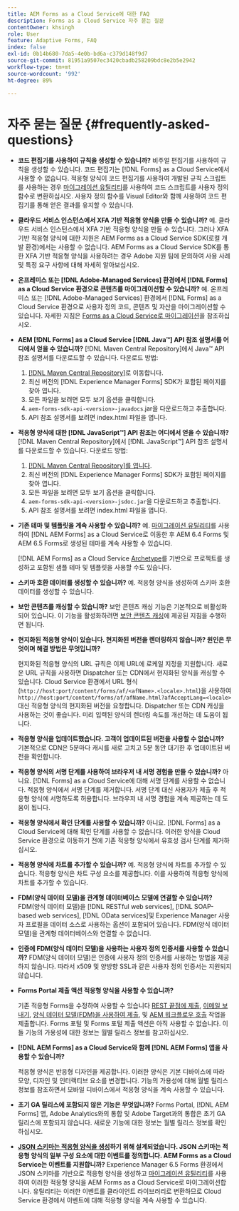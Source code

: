 ```yaml
---
title: AEM Forms as a Cloud Service에 대한 FAQ
description: Forms as a Cloud Service 자주 묻는 질문
contentOwner: khsingh
role: User
feature: Adaptive Forms, FAQ
index: false
exl-id: 0b14b680-7da5-4e0b-bd6a-c379d148f9d7
source-git-commit: 81951a9507ec3420cbadb258209bdc8e2b5e2942
workflow-type: tm+mt
source-wordcount: '992'
ht-degree: 89%

---
```


# 자주 묻는 질문 {#frequently-asked-questions}

* **코드 편집기를 사용하여 규칙을 생성할 수 있습니까?**
비주얼 편집기를 사용하여 규칙을 생성할 수 있습니다. 코드 편집기는 [!DNL Forms] as a Cloud Service에서 사용할 수 없습니다. 적응형 양식이 코드 편집기를 사용하여 개발된 규칙 스크립트를 사용하는 경우 [마이그레이션 유틸리티](migrate-to-forms-as-a-cloud-service.md)를 사용하여 코드 스크립트를 사용자 정의 함수로 변환하십시오. 사용자 정의 함수를 Visual Editor와 함께 사용하여 코드 편집기를 통해 얻은 결과를 유지할 수 있습니다.

* **클라우드 서비스 인스턴스에서 XFA 기반 적응형 양식을 만들 수 있습니까?**
예. 클라우드 서비스 인스턴스에서 XFA 기반 적응형 양식을 만들 수 있습니다. 그러나 XFA 기반 적응형 양식에 대한 지원은 AEM Forms as a Cloud Service SDK(로컬 개발 환경)에서는 사용할 수 없습니다. AEM Forms as a Cloud Service SDK를 통한 XFA 기반 적응형 양식을 사용하려는 경우 Adobe 지원 팀에 문의하여 사용 사례 및 특정 요구 사항에 대해 자세히 알아보십시오.

<!-- * **Can I use an XDP as a Document of Record (DoR) template? Is Forms Designer included in AEM Forms as a Cloud Service license?** 

  Yes, you can use an XDP as a Document of Record template on Cloud Service instances. However, support to use XDP as a Document of Record template is not available for AEM Forms as a Cloud Service SDK (Local development environment). -->

* **온프레미스 또는 [!DNL Adobe-Managed Services] 환경에서 [!DNL Forms] as a Cloud Service 환경으로 콘텐츠를 마이그레이션할 수 있습니까?**
예. 온프레미스 또는 [!DNL Adobe-Managed Services] 환경에서 [!DNL Forms] as a Cloud Service 환경으로 사용자 정의 코드, 콘텐츠 및 자산을 마이그레이션할 수 있습니다. 자세한 지침은 [Forms as a Cloud Service로 마이그레이션](migrate-to-forms-as-a-cloud-service.md)을 참조하십시오.

<!-- You can use package manager or Experience Manager UI to [export and import Forms and related assets](import-export-forms-templates.md), use the migration utility to make your existing assets compatible with [!DNL Forms] as a Cloud Service, use the [Best Practices Analyzer](https://experienceleague.adobe.com/docs/experience-manager-cloud-service/moving/cloud-migration/best-practices-analyzer/overview-best-practices-analyzer.html?lang=en#best-practices-analyzer) tool to find the features and APIs that require changes and updated before migration, and use the [Content Transfer Tools](https://docs.adobe.com/content/help/en/experience-manager-cloud-service/moving/home.html) to move your custom code without refactoring it. -->

* **AEM [!DNL Forms] as a Cloud Service [!DNL Java™] API 참조 설명서를 어디에서 얻을 수 있습니까?**
[!DNL Maven Central Repository]에서 Java™ API 참조 설명서를 다운로드할 수 있습니다. 다운로드 방법:
   1. [[!DNL Maven Central Repository]](https://mvnrepository.com/artifact/com.adobe.aem/aem-forms-sdk-api)로 이동합니다.
   1. 최신 버전의 [!DNL Experience Manager Forms] SDK가 포함된 페이지를 찾아 엽니다.
   1. 모든 파일을 보려면 모두 보기 옵션을 클릭합니다.
   1. `aem-forms-sdk-api-<version>-javadocs`.jar을 다운로드하고 추출합니다.
   1. API 참조 설명서를 보려면 index.html 파일을 엽니다.

* **적응형 양식에 대한 [!DNL JavaScript™] API 참조는 어디에서 얻을 수 있습니까?**
[!DNL  Maven Central Repository]에서 [!DNL JavaScript™] API 참조 설명서를 다운로드할 수 있습니다. 다운로드 방법:
   1. [[!DNL Maven Central Repository]를 엽니다](https://mvnrepository.com/artifact/com.adobe.aem/aem-forms-sdk-api).
   1. 최신 버전의 [!DNL Experience Manager Forms] SDK가 포함된 페이지를 찾아 엽니다.
   1. 모든 파일을 보려면 모두 보기 옵션을 클릭합니다.
   1. `aem-forms-sdk-api-<version>-jsdoc.jar`을 다운로드하고 추출합니다.
   1. API 참조 설명서를 보려면 index.html 파일을 엽니다.

* **기존 테마 및 템플릿을 계속 사용할 수 있습니까?**
예. [마이그레이션 유틸리티](migrate-to-forms-as-a-cloud-service.md)를 사용하여 [!DNL AEM Forms] as a Cloud Service로 이동한 후 AEM 6.4 Forms 및 AEM 6.5 Forms로 생성된 테마를 계속 사용할 수 있습니다.

  [!DNL AEM Forms] as a Cloud Service [Archetype](setup-local-development-environment.md#forms-cloud-service-local-development-environment)를 기반으로 프로젝트를 생성하고 포함된 샘플 테마 및 템플릿을 사용할 수도 있습니다.

* **스키마 호환 데이터를 생성할 수 있습니까?**
예. 적응형 양식을 생성하여 스키마 호환 데이터를 생성할 수 있습니다.

<!-- * **Can I pass custom parameters to the prefill service?**
Custom parameters are planned for an upcoming release. -->

* **보안 콘텐츠를 캐싱할 수 있습니까?**
보안 콘텐츠 캐싱 기능은 기본적으로 비활성화되어 있습니다. 이 기능을 활성화하려면 [보안 콘텐츠 캐싱](https://experienceleague.adobe.com/docs/experience-manager-dispatcher/using/configuring/permissions-cache.html?lang=ko-KR)에 제공된 지침을 수행하면 됩니다.

* **현지화된 적응형 양식이 있습니다. 현지화된 버전을 렌더링하지 않습니까? 원인은 무엇이며 해결 방법은 무엇입니까?**

  현지화된 적응형 양식의 URL 규칙은 이제 URL에 로케일 지정을 지원합니다. 새로운 URL 규칙을 사용하면 Dispatcher 또는 CDN에서 현지화된 양식을 캐싱할 수 있습니다. Cloud Service 환경에서 URL 형식(`http://host:port/content/forms/af/<afName>.<locale>.html`)을 사용하여 `http://host:port/content/forms/af/afName.html?afAcceptLang=<locale>` 대신 적응형 양식의 현지화된 버전을 요청합니다. Dispatcher 또는 CDN 캐싱을 사용하는 것이 좋습니다. 미리 입력된 양식의 렌더링 속도를 개선하는 데 도움이 됩니다.

* **적응형 양식을 업데이트했습니다. 고객이 업데이트된 버전을 사용할 수 없습니까?**
기본적으로 CDN은 5분마다 캐시를 &#x200B;&#x200B;새로 고치고 5분 동안 대기한 후 업데이트된 버전을 확인합니다.

* **적응형 양식의 서명 단계를 사용하여 브라우저 내 서명 경험을 만들 수 있습니까?**
아니요. [!DNL Forms] as a Cloud Service에 대해 서명 단계를 사용할 수 없습니다. 적응형 양식에서 서명 단계를 제거합니다. 서명 단계 대신 사용자가 제출 후 적응형 양식에 서명하도록 허용합니다. 브라우저 내 서명 경험을 계속 제공하는 데 도움이 됩니다.

* **적응형 양식에서 확인 단계를 사용할 수 있습니까?**
아니요. [!DNL Forms] as a Cloud Service에 대해 확인 단계를 사용할 수 없습니다. 이러한 양식을 Cloud Service 환경으로 이동하기 전에 기존 적응형 양식에서 유효성 검사 단계를 제거하십시오.

* **적응형 양식에 차트를 추가할 수 있습니까?**
예. 적응형 양식에 차트를 추가할 수 있습니다. 적응형 양식은 차트 구성 요소를 제공합니다. 이를 사용하여 적응형 양식에 차트를 추가할 수 있습니다.

* **FDM(양식 데이터 모델)을 관계형 데이터베이스 모델에 연결할 수 있습니까?**
FDM(양식 데이터 모델)을 [!DNL RESTful web services], [!DNL SOAP-based web services], [!DNL OData services]및 Experience Manager 사용자 프로필을 데이터 소스로 사용하는 옵션이 포함되어 있습니다. FDM(양식 데이터 모델)을 관계형 데이터베이스와 연결할 수 없습니다.

* **인증에 FDM(양식 데이터 모델)을 사용하는 사용자 정의 인증서를 사용할 수 있습니까?**
FDM(양식 데이터 모델)은 인증에 사용자 정의 인증서를 사용하는 방법을 제공하지 않습니다. 따라서 x509 및 양방향 SSL과 같은 사용자 정의 인증서는 지원되지 않습니다.

* **Forms Portal 제출 액션 적응형 양식을 사용할 수 있습니까?**

  기존 적응형 Forms을 수정하여 사용할 수 있습니다 [REST 끝점에 제출](configuring-submit-actions.md#submit-to-rest-endpoint), [이메일 보내기](configuring-submit-actions.md#send-email), [양식 데이터 모델(FDM)을 사용하여 제출](configuring-submit-actions.md#submit-using-form-data-model), 및 [AEM 워크플로우 호출](configuring-submit-actions.md#invoke-an-aem-workflow) 작업을 제출합니다. Forms 포털 및 Forms 포털 제출 액션은 아직 사용할 수 없습니다. 이들 기능의 가용성에 대한 정보는 월별 릴리스 정보를 참고하십시오.

* **[!DNL AEM Forms] as a Cloud Service와 함께 [!DNL AEM Forms] 앱을 사용할 수 있습니까?**

  적응형 양식은 반응형 디자인을 제공합니다. 이러한 양식은 기본 디바이스에 따라 모양, 디자인 및 인터랙티브 요소를 변경합니다. 기능의 가용성에 대해 월별 릴리스 정보를 참조하면서 모바일 디바이스에서 적응형 양식을 계속 사용할 수 있습니다.

* **초기 GA 릴리스에 포함되지 않은 기능은 무엇입니까?**
Forms Portal, [!DNL AEM Forms] 앱, Adobe Analytics와의 통합 및 Adobe Target과의 통합은 초기 GA 릴리스에 포함되지 않습니다. 새로운 기능에 대한 정보는 월별 릴리스 정보를 확인하십시오.

* **[JSON 스키마는 적응형 양식을 생성](adaptive-form-json-schema-form-model.md)하기 위해 설계되었습니다. JSON 스키마는 적응형 양식의 일부 구성 요소에 대한 이벤트를 정의합니다. AEM Forms as a Cloud Service는 이벤트를 지원합니까?**
Experience Manager 6.5 Forms 환경에서 JSON 스키마를 기반으로 적응형 양식을 생성하고 [마이그레이션 유틸리티](migrate-to-forms-as-a-cloud-service.md)를 사용하여 이러한 적응형 양식을 AEM Forms as a Cloud Service로 마이그레이션합니다. 유틸리티는 이러한 이벤트를 클라이언트 라이브러리로 변환하므로 Cloud Service 환경에서 이벤트에 대해 적응형 양식을 계속 사용할 수 있습니다.

<!-- 

* **Is there any AEM Forms as a Cloud Service connector for Microsoft Power Automate?**

  Yes, Adobe provides an Adobe Experience Manager connector to access [Adobe Experience Manager Forms - Communication capabilities](https://experienceleague.adobe.com/docs/experience-manager-cloud-service/content/forms/using-communications/aem-forms-cloud-service-communications-introduction.html) through Microsoft Power Automate. You can create a PDF document that is based on a form design and XML form data or create PostScript (PS), Printer Command Language (PCL), Zebra Printing Language (ZPL) and other Printer Definition Language documents. 

  You can get started with Adobe Experience Manager easily with just a few steps:

  1. Generate the Service credentials: Use Adobe Experience Manager Developer Console to [generate](https://experienceleague.adobe.com/docs/experience-manager-learn/getting-started-with-aem-headless/authentication/service-credentials.html?#generate-service-credentials) the service credentials.  
  
  1. Setup your connection: Add your service credentials to the Adobe Experience Manager Connector. You can get crdential from service credential JSON and copy these credential details to your one-time connection setup:

    * AEM Server
    * Organization ID 
    * Client ID
    * Client Secret
    * Technical Account ID
    * Meta Scopes
    * Private Key - base64 encoded keys are accepted
    * Adobe IMS Host URL

    <br> 
    
    ![Use your Service Credential JSON for credential details](assets/forms-aem-pa-connector-connection.png)

    A sample Service Credential JSON file fields mapped to Adobe Experience Manager connector for Microsoft Power Automate.

    -->
